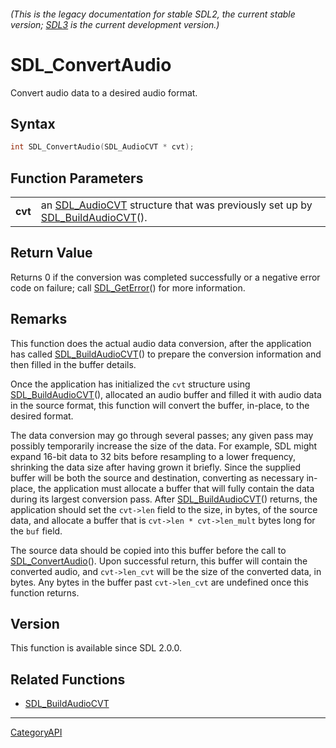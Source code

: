 ###### (This is the legacy documentation for stable SDL2, the current stable version; [SDL3](https://wiki.libsdl.org/SDL3/) is the current development version.)
# SDL_ConvertAudio

Convert audio data to a desired audio format.

## Syntax

```c
int SDL_ConvertAudio(SDL_AudioCVT * cvt);

```

## Function Parameters

|             |                                                                                                                   |
| ----------- | ----------------------------------------------------------------------------------------------------------------- |
| **cvt**     | an [SDL_AudioCVT](SDL_AudioCVT) structure that was previously set up by [SDL_BuildAudioCVT](SDL_BuildAudioCVT)(). |

## Return Value

Returns 0 if the conversion was completed successfully or a negative error
code on failure; call [SDL_GetError](SDL_GetError)() for more information.

## Remarks

This function does the actual audio data conversion, after the application
has called [SDL_BuildAudioCVT](SDL_BuildAudioCVT)() to prepare the
conversion information and then filled in the buffer details.

Once the application has initialized the `cvt` structure using
[SDL_BuildAudioCVT](SDL_BuildAudioCVT)(), allocated an audio buffer and
filled it with audio data in the source format, this function will convert
the buffer, in-place, to the desired format.

The data conversion may go through several passes; any given pass may
possibly temporarily increase the size of the data. For example, SDL might
expand 16-bit data to 32 bits before resampling to a lower frequency,
shrinking the data size after having grown it briefly. Since the supplied
buffer will be both the source and destination, converting as necessary
in-place, the application must allocate a buffer that will fully contain
the data during its largest conversion pass. After
[SDL_BuildAudioCVT](SDL_BuildAudioCVT)() returns, the application should
set the `cvt->len` field to the size, in bytes, of the source data, and
allocate a buffer that is `cvt->len * cvt->len_mult` bytes long for the
`buf` field.

The source data should be copied into this buffer before the call to
[SDL_ConvertAudio](SDL_ConvertAudio)(). Upon successful return, this buffer
will contain the converted audio, and `cvt->len_cvt` will be the size of
the converted data, in bytes. Any bytes in the buffer past `cvt->len_cvt`
are undefined once this function returns.

## Version

This function is available since SDL 2.0.0.

## Related Functions

* [SDL_BuildAudioCVT](SDL_BuildAudioCVT)

----
[CategoryAPI](CategoryAPI)

